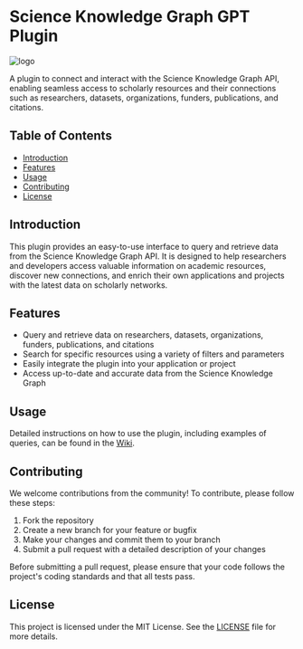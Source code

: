 
# Science Knowledge Graph GPT Plugin

![logo](https://github.com/kjgarza/science-knowledge-graph-gpt-plugin/blob/master/logo.png)

A plugin to connect and interact with the Science Knowledge Graph API, enabling seamless access to scholarly resources and their connections such as researchers, datasets, organizations, funders, publications, and citations.

## Table of Contents

- [Introduction](#introduction)
- [Features](#features)
- [Usage](#usage)
- [Contributing](#contributing)
- [License](#license)

## Introduction

This plugin provides an easy-to-use interface to query and retrieve data from the Science Knowledge Graph API. It is designed to help researchers and developers access valuable information on academic resources, discover new connections, and enrich their own applications and projects with the latest data on scholarly networks.

## Features

- Query and retrieve data on researchers, datasets, organizations, funders, publications, and citations
- Search for specific resources using a variety of filters and parameters
- Easily integrate the plugin into your application or project
- Access up-to-date and accurate data from the Science Knowledge Graph

## Usage

Detailed instructions on how to use the plugin, including examples of queries, can be found in the [Wiki](https://github.com/yourusername/repository-name/wiki).

## Contributing

We welcome contributions from the community! To contribute, please follow these steps:

1. Fork the repository
2. Create a new branch for your feature or bugfix
3. Make your changes and commit them to your branch
4. Submit a pull request with a detailed description of your changes

Before submitting a pull request, please ensure that your code follows the project's coding standards and that all tests pass.

## License

This project is licensed under the MIT License. See the [LICENSE](LICENSE) file for more details.
